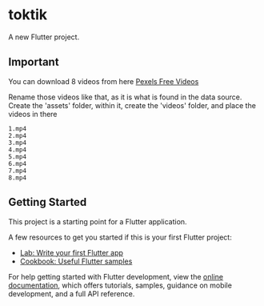 # toktik

A new Flutter project.

## Important

You can download 8 videos from here
[Pexels Free Videos](https://www.pexels.com/search/videos/vertical/)

Rename those videos like that, as it is what is found in the data source. Create the 'assets' folder, within it, create the 'videos' folder, and place the videos in there
```
1.mp4
2.mp4
3.mp4
4.mp4
5.mp4
6.mp4
7.mp4
8.mp4
```

## Getting Started

This project is a starting point for a Flutter application.

A few resources to get you started if this is your first Flutter project:

- [Lab: Write your first Flutter app](https://docs.flutter.dev/get-started/codelab)
- [Cookbook: Useful Flutter samples](https://docs.flutter.dev/cookbook)

For help getting started with Flutter development, view the
[online documentation](https://docs.flutter.dev/), which offers tutorials,
samples, guidance on mobile development, and a full API reference.
